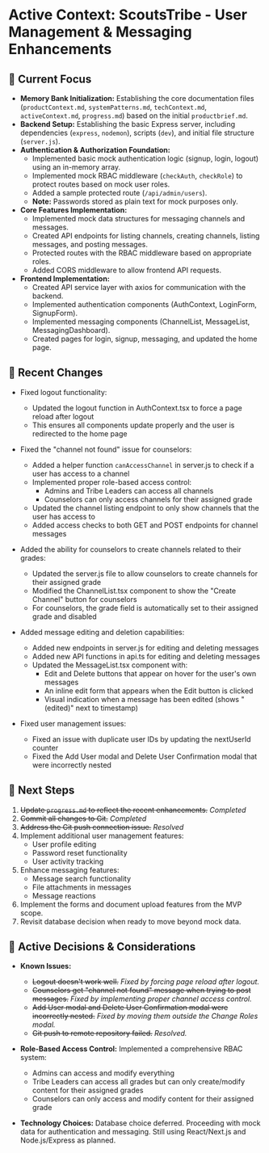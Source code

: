 # Active Context: ScoutsTribe - User Management & Messaging Enhancements

## 🎯 Current Focus

- **Memory Bank Initialization:** Establishing the core documentation files (`productContext.md`, `systemPatterns.md`, `techContext.md`, `activeContext.md`, `progress.md`) based on the initial `productbrief.md`.
- **Backend Setup:** Establishing the basic Express server, including dependencies (`express`, `nodemon`), scripts (`dev`), and initial file structure (`server.js`).
- **Authentication & Authorization Foundation:**
    - Implemented basic mock authentication logic (signup, login, logout) using an in-memory array.
    - Implemented mock RBAC middleware (`checkAuth`, `checkRole`) to protect routes based on mock user roles.
    - Added a sample protected route (`/api/admin/users`).
    - **Note:** Passwords stored as plain text for mock purposes only.
- **Core Features Implementation:**
    - Implemented mock data structures for messaging channels and messages.
    - Created API endpoints for listing channels, creating channels, listing messages, and posting messages.
    - Protected routes with the RBAC middleware based on appropriate roles.
    - Added CORS middleware to allow frontend API requests.
- **Frontend Implementation:**
    - Created API service layer with axios for communication with the backend.
    - Implemented authentication components (AuthContext, LoginForm, SignupForm).
    - Implemented messaging components (ChannelList, MessageList, MessagingDashboard).
    - Created pages for login, signup, messaging, and updated the home page.

## 📝 Recent Changes

- Fixed logout functionality:
  - Updated the logout function in AuthContext.tsx to force a page reload after logout
  - This ensures all components update properly and the user is redirected to the home page

- Fixed the "channel not found" issue for counselors:
  - Added a helper function `canAccessChannel` in server.js to check if a user has access to a channel
  - Implemented proper role-based access control:
    - Admins and Tribe Leaders can access all channels
    - Counselors can only access channels for their assigned grade
  - Updated the channel listing endpoint to only show channels that the user has access to
  - Added access checks to both GET and POST endpoints for channel messages

- Added the ability for counselors to create channels related to their grades:
  - Updated the server.js file to allow counselors to create channels for their assigned grade
  - Modified the ChannelList.tsx component to show the "Create Channel" button for counselors
  - For counselors, the grade field is automatically set to their assigned grade and disabled

- Added message editing and deletion capabilities:
  - Added new endpoints in server.js for editing and deleting messages
  - Added new API functions in api.ts for editing and deleting messages
  - Updated the MessageList.tsx component with:
    - Edit and Delete buttons that appear on hover for the user's own messages
    - An inline edit form that appears when the Edit button is clicked
    - Visual indication when a message has been edited (shows "(edited)" next to timestamp)

- Fixed user management issues:
  - Fixed an issue with duplicate user IDs by updating the nextUserId counter
  - Fixed the Add User modal and Delete User Confirmation modal that were incorrectly nested

## 🚀 Next Steps

1. ~~Update `progress.md` to reflect the recent enhancements.~~ *Completed*
2. ~~Commit all changes to Git.~~ *Completed*
3. ~~Address the Git push connection issue.~~ *Resolved*
4. Implement additional user management features:
   - User profile editing
   - Password reset functionality
   - User activity tracking
5. Enhance messaging features:
   - Message search functionality
   - File attachments in messages
   - Message reactions
6. Implement the forms and document upload features from the MVP scope.
7. Revisit database decision when ready to move beyond mock data.

## 🤔 Active Decisions & Considerations

- **Known Issues:**
  - ~~Logout doesn't work well.~~ *Fixed by forcing page reload after logout.*
  - ~~Counselors get "channel not found" message when trying to post messages.~~ *Fixed by implementing proper channel access control.*
  - ~~Add User modal and Delete User Confirmation modal were incorrectly nested.~~ *Fixed by moving them outside the Change Roles modal.*
  - ~~Git push to remote repository failed.~~ *Resolved.*

- **Role-Based Access Control:** Implemented a comprehensive RBAC system:
  - Admins can access and modify everything
  - Tribe Leaders can access all grades but can only create/modify content for their assigned grades
  - Counselors can only access and modify content for their assigned grade

- **Technology Choices:** Database choice deferred. Proceeding with mock data for authentication and messaging. Still using React/Next.js and Node.js/Express as planned.
